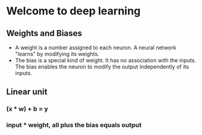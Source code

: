# Welcome to deep learning

## Weights and Biases
* A weight is a number assigned to each neuron. A neural network "learns" by modifying its weights.
* The bias is a special kind of weight. It has no association with the inputs. The bias enables the neuron to modify the output independently of its inputs.

## Linear unit 
### (x * w) + b = y
### input * weight, all plus the bias equals output
